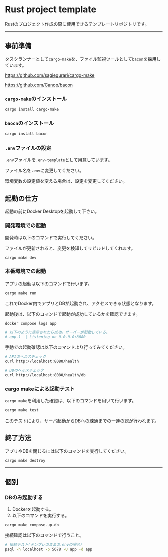 # Rust project template

Rustのプロジェクト作成の際に使用できるテンプレートリポジトリです。

---

## 事前準備

タスクランナーとして`cargo-make`を、ファイル監視ツールとして`bacon`を採用しています。

https://github.com/sagiegurari/cargo-make

https://github.com/Canop/bacon

### `cargo-make`のインストール

```sh
cargo install cargo-make
```

### `baocn`のインストール

```sh
cargo install bacon
```

### `.env`ファイルの設定

`.env`ファイルを`.env-template`として用意しています。

ファイル名を`.env`に変更してください。

環境変数の設定値を変える場合は、設定を変更してください。

## 起動の仕方

起動の前にDocker Desktopを起動して下さい。

### 開発環境での起動

開発時は以下のコマンドで実行してください。

ファイルが更新されると、変更を検知してリビルドしてくれます。

```sh
cargo make dev
```

### 本番環境での起動

アプリの起動は以下のコマンドで行います。

```sh
cargo make run
```

これでDocker内でアプリとDBが起動され、アクセスできる状態となります。

起動後は、以下のコマンドで起動が成功しているかを確認できます。

```sh
docker compose logs app

# 以下のように表示されたら成功。サーバーが起動している。
# app-1  | Listening on 0.0.0.0:8080
```

手動での起動確認は以下のコマンドより行ってみてください。

```sh
# APIのヘルスチェック
curl http://localhost:8080/health

# DBのヘルスチェック
curl http://localhost:8080/health/db
```

### cargo makeによる起動テスト

`cargo make`を利用した確認は、以下のコマンドを用いて行います。

```sh
cargo make test
```

このテストにより、サーバ起動からDBへの疎通までの一連の認が行われます。

## 終了方法

アプリやDBを閉じるには以下のコマンドを実行してください。

```sh
cargo make destroy
```

---

## 個別

### DBのみ起動する

1. Dockerを起動する。
2. 以下のコマンドを実行する。

```sh
cargo make compose-up-db
```

接続確認は以下のコマンドで行うこと。

```sh
# 接続テスト(テンプレのままの.envの場合)
psql -h localhost -p 5678 -U app -d app
```
